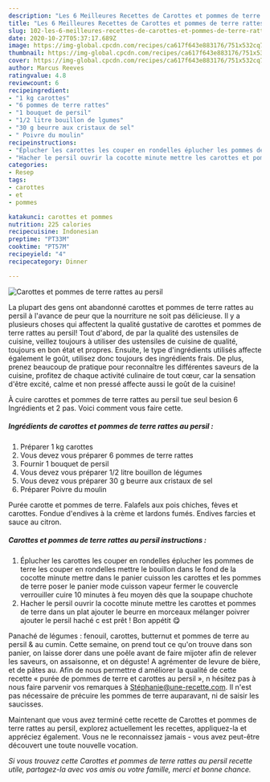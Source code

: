 ```yaml
---
description: "Les 6 Meilleures Recettes de Carottes et pommes de terre rattes au persil"
title: "Les 6 Meilleures Recettes de Carottes et pommes de terre rattes au persil"
slug: 102-les-6-meilleures-recettes-de-carottes-et-pommes-de-terre-rattes-au-persil
date: 2020-10-27T05:37:17.689Z
image: https://img-global.cpcdn.com/recipes/ca617f643e883176/751x532cq70/carottes-et-pommes-de-terre-rattes-au-persil-photo-principale-de-la-recette.jpg
thumbnail: https://img-global.cpcdn.com/recipes/ca617f643e883176/751x532cq70/carottes-et-pommes-de-terre-rattes-au-persil-photo-principale-de-la-recette.jpg
cover: https://img-global.cpcdn.com/recipes/ca617f643e883176/751x532cq70/carottes-et-pommes-de-terre-rattes-au-persil-photo-principale-de-la-recette.jpg
author: Marcus Reeves
ratingvalue: 4.8
reviewcount: 6
recipeingredient:
- "1 kg carottes"
- "6 pommes de terre rattes"
- "1 bouquet de persil"
- "1/2 litre bouillon de lgumes"
- "30 g beurre aux cristaux de sel"
- " Poivre du moulin"
recipeinstructions:
- "Éplucher les carottes les couper en rondelles éplucher les pommes de terre les couper en rondelles mettre le bouillon dans le fond de la cocotte minute mettre dans le panier cuisson les carottes et les pommes de terre poser le panier mode cuisson vapeur fermer le couvercle verrouiller cuire 10 minutes à feu moyen dès que la soupape chuchote"
- "Hacher le persil ouvrir la cocotte minute mettre les carottes et pommes de terre dans un plat ajouter le beurre en morceaux mélanger poivrer ajouter le persil haché c est prêt ! Bon appétit 😋"
categories:
- Resep
tags:
- carottes
- et
- pommes

katakunci: carottes et pommes 
nutrition: 225 calories
recipecuisine: Indonesian
preptime: "PT33M"
cooktime: "PT57M"
recipeyield: "4"
recipecategory: Dinner

---
```



![Carottes et pommes de terre rattes au persil](https://img-global.cpcdn.com/recipes/ca617f643e883176/751x532cq70/carottes-et-pommes-de-terre-rattes-au-persil-photo-principale-de-la-recette.jpg)

La plupart des gens ont abandonné carottes et pommes de terre rattes au persil à l'avance de peur que la nourriture ne soit pas délicieuse. Il y a plusieurs choses qui affectent la qualité gustative de carottes et pommes de terre rattes au persil! Tout d'abord, de par la qualité des ustensiles de cuisine, veillez toujours à utiliser des ustensiles de cuisine de qualité, toujours en bon état et propres. Ensuite, le type d'ingrédients utilisés affecte également le goût, utilisez donc toujours des ingrédients frais. De plus, prenez beaucoup de pratique pour reconnaître les différentes saveurs de la cuisine, profitez de chaque activité culinaire de tout cœur, car la sensation d'être excité, calme et non pressé affecte aussi le goût de la cuisine!

<!--inarticleads1-->

À cuire carottes et pommes de terre rattes au persil tue seul besion 6 Ingrédients et 2 pas. Voici comment vous faire cette.

##### Ingrédients de carottes et pommes de terre rattes au persil :

1. Préparer 1 kg carottes
1. Vous devez vous préparer 6 pommes de terre rattes
1. Fournir 1 bouquet de persil
1. Vous devez vous préparer 1/2 litre bouillon de légumes
1. Vous devez vous préparer 30 g beurre aux cristaux de sel
1. Préparer  Poivre du moulin


Purée carotte et pommes de terre. Falafels aux pois chiches, fèves et carottes. Fondue d&#39;endives à la crème et lardons fumés. Endives farcies et sauce au citron. 

<!--inarticleads2-->

##### Carottes et pommes de terre rattes au persil instructions :

1. Éplucher les carottes les couper en rondelles éplucher les pommes de terre les couper en rondelles mettre le bouillon dans le fond de la cocotte minute mettre dans le panier cuisson les carottes et les pommes de terre poser le panier mode cuisson vapeur fermer le couvercle verrouiller cuire 10 minutes à feu moyen dès que la soupape chuchote
1. Hacher le persil ouvrir la cocotte minute mettre les carottes et pommes de terre dans un plat ajouter le beurre en morceaux mélanger poivrer ajouter le persil haché c est prêt ! Bon appétit 😋


Panaché de légumes : fenouil, carottes, butternut et pommes de terre au persil &amp; au cumin. Cette semaine, on prend tout ce qu&#39;on trouve dans son panier, on laisse dorer dans une poêle avant de faire mijoter afin de relever les saveurs, on assaisonne, et on déguste! A agrémenter de levure de bière, et de pâtes au. Afin de nous permettre d améliorer la qualité de cette recette « purée de pommes de terre et carottes au persil », n hésitez pas à nous faire parvenir vos remarques à Stéphanie@une-recette.com. Il n&#39;est pas nécessaire de précuire les pommes de terre auparavant, ni de saisir les saucisses. 

<!--inarticleads1-->

<p>
Maintenant que vous avez terminé cette recette de Carottes et pommes de terre rattes au persil, explorez actuellement les recettes, appliquez-la et appréciez également. Vous ne le reconnaissez jamais - vous avez peut-être découvert une toute nouvelle vocation.
</p>

<p>
<i>Si vous trouvez cette Carottes et pommes de terre rattes au persil recette utile, partagez-la avec vos amis ou votre famille, merci et bonne chance.</i>
</p>
